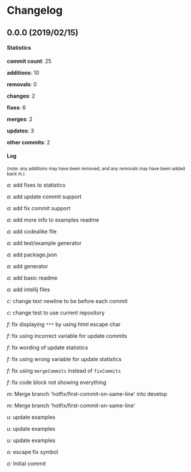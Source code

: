 # Changelog
## 0.0.0 (2019/02/15)
#### Statistics
**commit count**: 25

**additions**: 10

**removals**: 0

**changes**: 2

**fixes**: 6

**merges**: 2

**updates**: 3

**other commits**: 2

#### Log
<small>(note: any additions may have been removed, and any removals may have been added back in.)</small>

*a:* add fixes to statistics

*a:* add update commit support

*a:* add fix commit support

*a:* add more info to examples readme

*a:* add codealike file

*a:* add test/example generator

*a:* add package.json

*a:* add generator

*a:* add basic readme

*a:* add intellij files

*c:* change text newline to be before each commit

*c:* change test to use current repository

*f:* fix displaying `***` by using html escape char

*f:* fix using incorrect variable for update commits

*f:* fix wording of update statistics

*f:* fix using wrong variable for update statistics

*f:* fix using `mergeCommits` instead of `fixCommits`

*f:* fix code block not showing everything

*m:* Merge branch 'hotfix/first-commit-on-same-line' into develop

*m:* Merge branch 'hotfix/first-commit-on-same-line'

*u:* update examples

*u:* update examples

*u:* update examples

*o:* escape fix symbol

*o:* Initial commit
